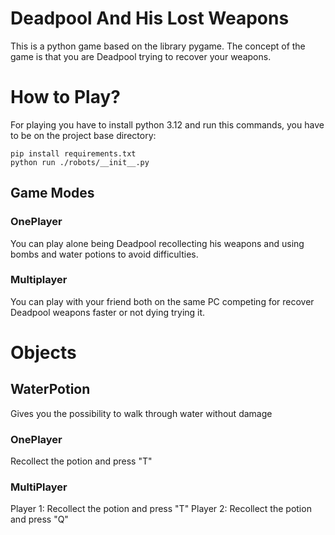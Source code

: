 # Deadpool And His Lost Weapons
This is a python game based on the library pygame. The concept of the game is that you are Deadpool trying to recover your weapons.
# How to Play?
For playing you have to install python 3.12 and run this commands, you have to be on the project base directory:
```
pip install requirements.txt
python run ./robots/__init__.py
```
## Game Modes
### OnePlayer
You can play alone being Deadpool recollecting his weapons and using bombs and water potions to avoid difficulties.

### Multiplayer
You can play with your friend both on the same PC competing for recover Deadpool weapons faster or not dying trying it.

# Objects
## WaterPotion
Gives you the possibility to walk through water without damage
### OnePlayer
Recollect the potion and press "T"
### MultiPlayer
Player 1: Recollect the potion and press "T"
Player 2: Recollect the potion and press "Q"